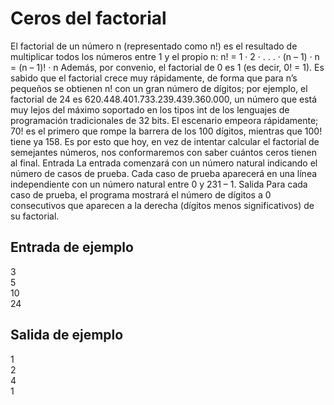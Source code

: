 # Ceros del factorial

El factorial de un número n (representado como n!) es el resultado de multiplicar todos los
números entre 1 y el propio n:
n! = 1 · 2 · . . . · (n – 1) · n = (n – 1)! · n
Además, por convenio, el factorial de 0 es 1 (es decir, 0! = 1).
Es sabido que el factorial crece muy rápidamente, de forma que para n’s pequeños se obtienen n!
con un gran número de dígitos; por ejemplo, el factorial de 24 es 620.448.401.733.239.439.360.000,
un número que está muy lejos del máximo soportado en los tipos int de los lenguajes de programación tradicionales de 32 bits.
El escenario empeora rápidamente; 70! es el primero que rompe la barrera de los 100 dígitos,
mientras que 100! tiene ya 158.
Es por esto que hoy, en vez de intentar calcular el factorial de semejantes números, nos conformaremos con saber cuántos ceros tienen al final.
Entrada
La entrada comenzará con un número natural indicando el número de casos de prueba. Cada
caso de prueba aparecerá en una línea independiente con un número natural entre 0 y 231 – 1.
Salida
Para cada caso de prueba, el programa mostrará el número de dígitos a 0 consecutivos que
aparecen a la derecha (dígitos menos significativos) de su factorial.

## Entrada de ejemplo

3  
5  
10  
24

## Salida de ejemplo

1  
2  
4  
1
